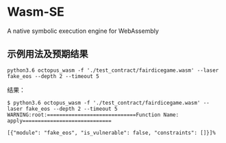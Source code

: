 # Wasm-SE
A native symbolic execution engine for WebAssembly



## 示例用法及预期结果

```shell
python3.6 octopus_wasm -f './test_contract/fairdicegame.wasm' --laser fake_eos --depth 2 --timeout 5
```

结果：

```shell
$ python3.6 octopus_wasm -f './test_contract/fairdicegame.wasm' --laser fake_eos --depth 2 --timeout 5
WARNING:root:=============================Function Name: apply=============================

[{"module": "fake_eos", "is_vulnerable": false, "constraints": []}]%
```


